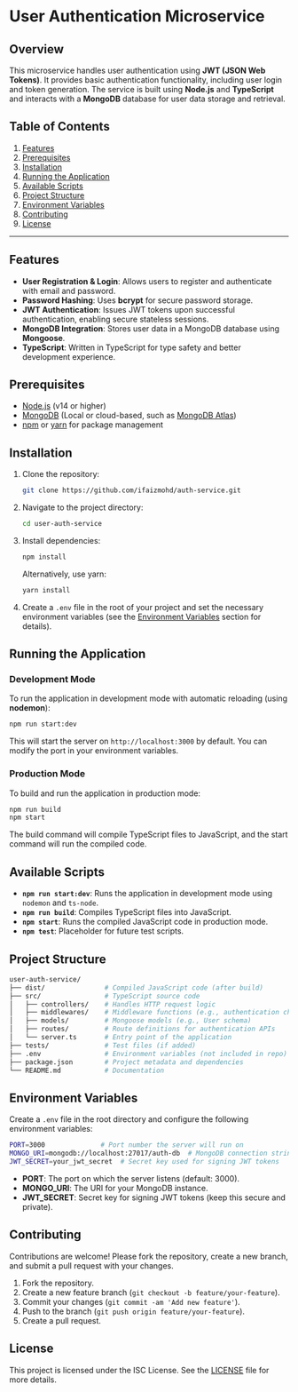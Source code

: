 # User Authentication Microservice

## Overview

This microservice handles user authentication using **JWT (JSON Web Tokens)**. It provides basic authentication functionality, including user login and token generation. The service is built using **Node.js** and **TypeScript** and interacts with a **MongoDB** database for user data storage and retrieval.

## Table of Contents

1. [Features](#features)
2. [Prerequisites](#prerequisites)
3. [Installation](#installation)
4. [Running the Application](#running-the-application)
5. [Available Scripts](#available-scripts)
6. [Project Structure](#project-structure)
7. [Environment Variables](#environment-variables)
8. [Contributing](#contributing)
9. [License](#license)

---

## Features

- **User Registration & Login**: Allows users to register and authenticate with email and password.
- **Password Hashing**: Uses **bcrypt** for secure password storage.
- **JWT Authentication**: Issues JWT tokens upon successful authentication, enabling secure stateless sessions.
- **MongoDB Integration**: Stores user data in a MongoDB database using **Mongoose**.
- **TypeScript**: Written in TypeScript for type safety and better development experience.

## Prerequisites

- [Node.js](https://nodejs.org/en/) (v14 or higher)
- [MongoDB](https://www.mongodb.com/) (Local or cloud-based, such as [MongoDB Atlas](https://www.mongodb.com/cloud/atlas))
- [npm](https://www.npmjs.com/) or [yarn](https://yarnpkg.com/) for package management

## Installation

1. Clone the repository:

   ```bash
   git clone https://github.com/ifaizmohd/auth-service.git
   ```

2. Navigate to the project directory:

   ```bash
   cd user-auth-service
   ```

3. Install dependencies:

   ```bash
   npm install
   ```

   Alternatively, use yarn:

   ```bash
   yarn install
   ```

4. Create a `.env` file in the root of your project and set the necessary environment variables (see the [Environment Variables](#environment-variables) section for details).

## Running the Application

### Development Mode

To run the application in development mode with automatic reloading (using **nodemon**):

```bash
npm run start:dev
```

This will start the server on `http://localhost:3000` by default. You can modify the port in your environment variables.

### Production Mode

To build and run the application in production mode:

```bash
npm run build
npm start
```

The build command will compile TypeScript files to JavaScript, and the start command will run the compiled code.

## Available Scripts

- **`npm run start:dev`**: Runs the application in development mode using `nodemon` and `ts-node`.
- **`npm run build`**: Compiles TypeScript files into JavaScript.
- **`npm start`**: Runs the compiled JavaScript code in production mode.
- **`npm test`**: Placeholder for future test scripts.

## Project Structure

```bash
user-auth-service/
├── dist/               # Compiled JavaScript code (after build)
├── src/                # TypeScript source code
│   ├── controllers/    # Handles HTTP request logic
│   ├── middlewares/    # Middleware functions (e.g., authentication checks)
│   ├── models/         # Mongoose models (e.g., User schema)
│   ├── routes/         # Route definitions for authentication APIs
│   └── server.ts       # Entry point of the application
├── tests/              # Test files (if added)
├── .env                # Environment variables (not included in repo)
├── package.json        # Project metadata and dependencies
└── README.md           # Documentation
```

## Environment Variables

Create a `.env` file in the root directory and configure the following environment variables:

```bash
PORT=3000              # Port number the server will run on
MONGO_URI=mongodb://localhost:27017/auth-db  # MongoDB connection string
JWT_SECRET=your_jwt_secret  # Secret key used for signing JWT tokens
```

- **PORT**: The port on which the server listens (default: 3000).
- **MONGO_URI**: The URI for your MongoDB instance.
- **JWT_SECRET**: Secret key for signing JWT tokens (keep this secure and private).

## Contributing

Contributions are welcome! Please fork the repository, create a new branch, and submit a pull request with your changes.

1. Fork the repository.
2. Create a new feature branch (`git checkout -b feature/your-feature`).
3. Commit your changes (`git commit -am 'Add new feature'`).
4. Push to the branch (`git push origin feature/your-feature`).
5. Create a pull request.

## License

This project is licensed under the ISC License. See the [LICENSE](LICENSE) file for more details.
